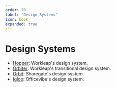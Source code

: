 ```yaml
---
order: 70
label: "Design Systems"
icon: book
expanded: true
---
```


# Design Systems

- [Hopper](./hopper.md): Workleap's design system.
- [Orbiter](./orbiter.md): Workleap's transitional design system.
- [Orbit](./orbit.md): Sharegate's design system.
- [Igloo](./igloo.md): Officevibe's design system.
